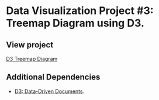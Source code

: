 # Data Visualization Project #3: Treemap Diagram using D3.

## View project

[D3 Treemap Diagram](https://kelvinsanchez15.github.io/treemap-diagram/)

## Additional Dependencies

- [D3: Data-Driven Documents](https://github.com/d3/d3).
